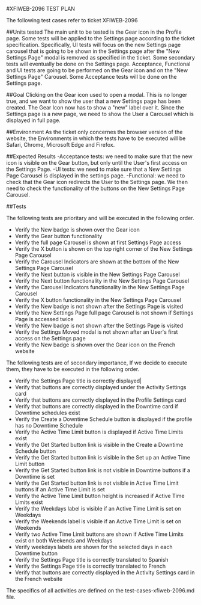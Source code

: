 
#XFIWEB-2096 TEST PLAN

The following test cases refer to ticket XFIWEB-2096

##Units tested 
The main unit to be tested is the Gear icon in the Profile page. Some tests will be applied to the 
Settings page according to the ticket specification. Specifically, UI tests will focus on the 
new Settings page carousel that is going to be shown in the Settings page after the "New Settings Page" modal is removed as specified in the ticket. Some secondary tests will eventually be done on the Settings page.
Acceptance, Functional and UI tests are going to be performed on the Gear icon and on the "New Settings Page"
Carousel. Some Acceptance tests will be done on the Settings page. 

##Goal
Clicking on the Gear icon used to open a modal. This is no longer true, and we want to show the user that a new Settings page has been created. The Gear Icon now has to show a "new" label over it. Since the Settings 
page is a new page, we need to show the User a Carousel which is displayed in full page.

##Environment
As the ticket only concernes the browser version of the website, the Environments in which the tests have to be executed will be Safari, Chrome, Microsoft Edge and Firefox.

##Expected Results
-Acceptance tests: we need to make sure that the new icon is visible on the Gear button, but only until the User's first access on the Settings Page.
-UI tests: we need to make sure that a New Settings Page Carousel is displayed in the settings page. 
-Functional: we need to check that the Gear icon redirects the User to the Settings page. We then need to check the functionality of the buttons on the New Settings Page Carousel.


##Tests

The following tests are prioritary and will be executed in the following order.

- Verify the New badge is shown over the Gear icon
- Verify the Gear button functionality
- Verify the full page Carousel is shown at first Settings Page access  
- Verify the X button is shown on the top right corner of the New Settings Page Carousel 
- Verify the Carousel Indicators are shown at the bottom of the New Settings Page Carousel 
- Verify the Next button is visible in the New Settings Page Carousel 
- Verify the Next button functionality in the New Settings Page Carousel 
- Verify the Carousel Indicators functionality in the New Settings Page Carousel 
- Verify the X button functionality in the New Settings Page Carousel 
- Verify the New badge is not shown after the Settings Page is visited
- Verify the New Settings Page full page Carousel is not shown if Settings Page is accessed twice  
- Verify the New badge is not shown after the Settings Page is visited
- Verify the Settings Moved modal is not shown after an User's first access on the Settings page 
- Verify the New badge is shown over the Gear icon on the French website

The following tests are of secondary importance, If we decide to execute them, they have to be executed in the
following order.

- Verify the Settings Page title is correctly displayed|
- Verify that buttons are correctly displayed under the Activity Settings card 
- Verify that buttons are correctly displayed in the Profile Settings card 
- Verify that buttons are correctly displayed in the Downtime card if Downtime schedules exist 
- Verify the Create a Downtime Schedule button is displayed if the profile has no Downtime Schedule 
- Verify the Active Time Limit button is displayed if Active Time Limits exist 
- Verify the Get Started button link is visible in the Create a Downtime Schedule button  
- Verify the Get Started button link is visible in the Set up an Active Time Limit button  
- Verify the Get Started button link is not visible in Downtime buttons if a Downtime is set  
- Verify the Get Started button link is not visible in Active Time Limit buttons if an Active Time Limit is set  
- Verify the Active Time Limit button height is increased if Active Time Limits exist 
- Verify the Weekdays label is visible if an Active Time Limit is set on Weekdays 
- Verify the Weekends label is visible if an Active Time Limit is set on Weekends
- Verify two Active Time Limit buttons are shown if Active Time Limits exist on both Weekends and Weekdays 
- Verify weekdays labels are shown for the selected days in each Downtime button 
- Verify the Settings Page title is correctly translated to Spanish
- Verify the Settings Page title is correctly translated to French
- Verify that buttons are correctly displayed in the Activity Settings card in the French website

The specifics of all activities are defined on the test-cases-xfiweb-2096.md file.